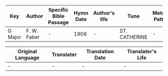 Key | Author   | Specific Bible Passage     |Hymn Date |Author's life |Tune |Metrical Pattern   |Composer/Source
-- | --------- | ---------------------------|----------|--------------|-----|-------------------|-------------  
G Major |F. W. Faber |- |1908 |- |ST. CATHERINE |- |-

Original Language | Translater | Translation Date   | Translater's Life  
----------------- | --------- | --------------------|-------------     
\- |- |- |-
